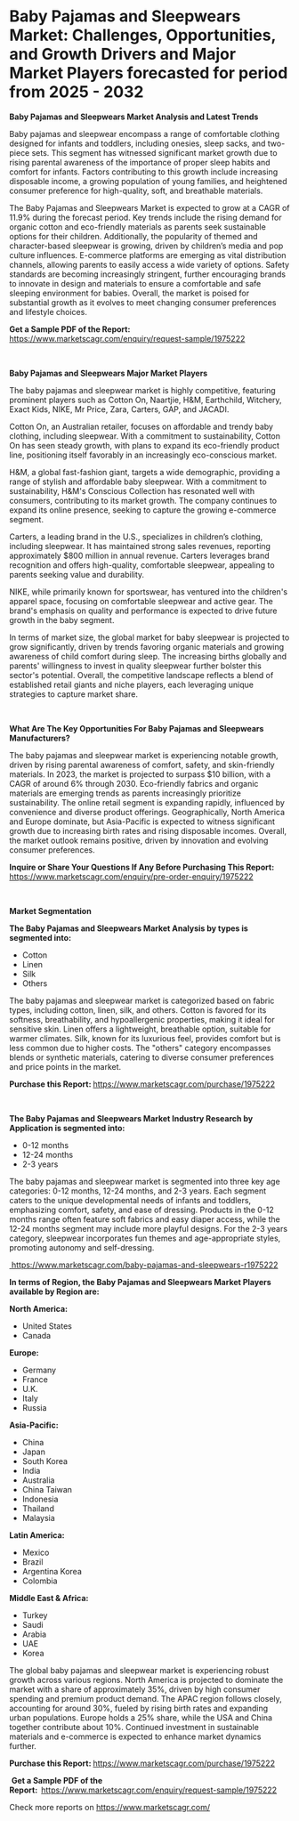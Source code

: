 <p><h1>Baby Pajamas and Sleepwears Market: Challenges, Opportunities, and Growth Drivers and Major Market Players forecasted for period from 2025 - 2032</h1></p><p><strong>Baby Pajamas and Sleepwears Market Analysis and Latest Trends</strong></p>
<p><p>Baby pajamas and sleepwear encompass a range of comfortable clothing designed for infants and toddlers, including onesies, sleep sacks, and two-piece sets. This segment has witnessed significant market growth due to rising parental awareness of the importance of proper sleep habits and comfort for infants. Factors contributing to this growth include increasing disposable income, a growing population of young families, and heightened consumer preference for high-quality, soft, and breathable materials.</p><p>The Baby Pajamas and Sleepwears Market is expected to grow at a CAGR of 11.9% during the forecast period. Key trends include the rising demand for organic cotton and eco-friendly materials as parents seek sustainable options for their children. Additionally, the popularity of themed and character-based sleepwear is growing, driven by children’s media and pop culture influences. E-commerce platforms are emerging as vital distribution channels, allowing parents to easily access a wide variety of options. Safety standards are becoming increasingly stringent, further encouraging brands to innovate in design and materials to ensure a comfortable and safe sleeping environment for babies. Overall, the market is poised for substantial growth as it evolves to meet changing consumer preferences and lifestyle choices.</p></p>
<p><strong>Get a Sample PDF of the Report:&nbsp;</strong> <a href="https://www.marketscagr.com/enquiry/request-sample/1975222?utm_campaign=3534&utm_medium=2&utm_source=Github&utm_content=ia&utm_term=06042025&utm_id=baby-pajamas-and-sleepwears">https://www.marketscagr.com/enquiry/request-sample/1975222</a></p>
<p>&nbsp;</p>
<p><strong>Baby Pajamas and Sleepwears Major Market Players</strong></p>
<p><p>The baby pajamas and sleepwear market is highly competitive, featuring prominent players such as Cotton On, Naartjie, H&M, Earthchild, Witchery, Exact Kids, NIKE, Mr Price, Zara, Carters, GAP, and JACADI. </p><p>Cotton On, an Australian retailer, focuses on affordable and trendy baby clothing, including sleepwear. With a commitment to sustainability, Cotton On has seen steady growth, with plans to expand its eco-friendly product line, positioning itself favorably in an increasingly eco-conscious market. </p><p>H&M, a global fast-fashion giant, targets a wide demographic, providing a range of stylish and affordable baby sleepwear. With a commitment to sustainability, H&M's Conscious Collection has resonated well with consumers, contributing to its market growth. The company continues to expand its online presence, seeking to capture the growing e-commerce segment.</p><p>Carters, a leading brand in the U.S., specializes in children’s clothing, including sleepwear. It has maintained strong sales revenues, reporting approximately $800 million in annual revenue. Carters leverages brand recognition and offers high-quality, comfortable sleepwear, appealing to parents seeking value and durability.</p><p>NIKE, while primarily known for sportswear, has ventured into the children's apparel space, focusing on comfortable sleepwear and active gear. The brand's emphasis on quality and performance is expected to drive future growth in the baby segment.</p><p>In terms of market size, the global market for baby sleepwear is projected to grow significantly, driven by trends favoring organic materials and growing awareness of child comfort during sleep. The increasing births globally and parents' willingness to invest in quality sleepwear further bolster this sector's potential. Overall, the competitive landscape reflects a blend of established retail giants and niche players, each leveraging unique strategies to capture market share.</p></p>
<p>&nbsp;</p>
<p><strong>What Are The Key Opportunities For Baby Pajamas and Sleepwears Manufacturers?</strong></p>
<p><p>The baby pajamas and sleepwear market is experiencing notable growth, driven by rising parental awareness of comfort, safety, and skin-friendly materials. In 2023, the market is projected to surpass $10 billion, with a CAGR of around 6% through 2030. Eco-friendly fabrics and organic materials are emerging trends as parents increasingly prioritize sustainability. The online retail segment is expanding rapidly, influenced by convenience and diverse product offerings. Geographically, North America and Europe dominate, but Asia-Pacific is expected to witness significant growth due to increasing birth rates and rising disposable incomes. Overall, the market outlook remains positive, driven by innovation and evolving consumer preferences.</p></p>
<p><strong>Inquire or Share Your Questions If Any Before Purchasing This Report:</strong> <a href="https://www.marketscagr.com/enquiry/pre-order-enquiry/1975222?utm_campaign=3534&utm_medium=2&utm_source=Github&utm_content=ia&utm_term=06042025&utm_id=baby-pajamas-and-sleepwears">https://www.marketscagr.com/enquiry/pre-order-enquiry/1975222</a></p>
<p>&nbsp;</p>
<p><strong>Market Segmentation</strong></p>
<p><strong>The Baby Pajamas and Sleepwears Market Analysis by types is segmented into:</strong></p>
<p><ul><li>Cotton</li><li>Linen</li><li>Silk</li><li>Others</li></ul></p>
<p><p>The baby pajamas and sleepwear market is categorized based on fabric types, including cotton, linen, silk, and others. Cotton is favored for its softness, breathability, and hypoallergenic properties, making it ideal for sensitive skin. Linen offers a lightweight, breathable option, suitable for warmer climates. Silk, known for its luxurious feel, provides comfort but is less common due to higher costs. The "others" category encompasses blends or synthetic materials, catering to diverse consumer preferences and price points in the market.</p></p>
<p><strong>Purchase this Report:&nbsp;</strong><a href="https://www.marketscagr.com/purchase/1975222?utm_campaign=3534&utm_medium=2&utm_source=Github&utm_content=ia&utm_term=06042025&utm_id=baby-pajamas-and-sleepwears">https://www.marketscagr.com/purchase/1975222</a></p>
<p>&nbsp;</p>
<p><strong>The Baby Pajamas and Sleepwears Market Industry Research by Application is segmented into:</strong></p>
<p><ul><li>0-12 months</li><li>12-24 months</li><li>2-3 years</li></ul></p>
<p><p>The baby pajamas and sleepwear market is segmented into three key age categories: 0-12 months, 12-24 months, and 2-3 years. Each segment caters to the unique developmental needs of infants and toddlers, emphasizing comfort, safety, and ease of dressing. Products in the 0-12 months range often feature soft fabrics and easy diaper access, while the 12-24 months segment may include more playful designs. For the 2-3 years category, sleepwear incorporates fun themes and age-appropriate styles, promoting autonomy and self-dressing.</p></p>
<p><a href="https://www.marketscagr.com/baby-pajamas-and-sleepwears-r1975222?utm_campaign=3534&utm_medium=2&utm_source=Github&utm_content=ia&utm_term=06042025&utm_id=baby-pajamas-and-sleepwears">&nbsp;https://www.marketscagr.com/baby-pajamas-and-sleepwears-r1975222</a></p>
<p><strong>In terms of Region, the Baby Pajamas and Sleepwears Market Players available by Region are:</strong></p>
<p>
    <p> <strong> North America: </strong>
        <ul>
            <li>United States</li>
            <li>Canada</li>
        </ul>
        </p> 
    <p> <strong> Europe: </strong>
        <ul>
            <li>Germany</li>
            <li>France</li>
            <li>U.K.</li>
            <li>Italy</li>
            <li>Russia</li>
        </ul>
        </p> 
    <p> <strong> Asia-Pacific: </strong>
        <ul>
            <li>China</li>
            <li>Japan</li>
            <li>South Korea</li>
            <li>India</li>
            <li>Australia</li>
            <li>China Taiwan</li>
            <li>Indonesia</li>
            <li>Thailand</li>
            <li>Malaysia</li>
        </ul>
        </p> 
    <p> <strong> Latin America: </strong>
        <ul>
            <li>Mexico</li>
            <li>Brazil</li>
            <li>Argentina Korea</li>
            <li>Colombia</li>
        </ul>
        </p> 
    <p> <strong> Middle East & Africa: </strong>
        <ul>
            <li>Turkey</li>
            <li>Saudi</li>
            <li>Arabia</li>
            <li>UAE</li>
            <li>Korea</li>
        </ul>
    </p>
    </p>
<p><p>The global baby pajamas and sleepwear market is experiencing robust growth across various regions. North America is projected to dominate the market with a share of approximately 35%, driven by high consumer spending and premium product demand. The APAC region follows closely, accounting for around 30%, fueled by rising birth rates and expanding urban populations. Europe holds a 25% share, while the USA and China together contribute about 10%. Continued investment in sustainable materials and e-commerce is expected to enhance market dynamics further.</p></p>
<p><strong>Purchase this Report: </strong><a href="https://www.marketscagr.com/purchase/1975222?utm_campaign=3534&utm_medium=2&utm_source=Github&utm_content=ia&utm_term=06042025&utm_id=baby-pajamas-and-sleepwears">https://www.marketscagr.com/purchase/1975222</a></p>
<p>&nbsp;<strong>Get a Sample PDF of the Report:&nbsp;&nbsp;</strong><a href="https://www.marketscagr.com/enquiry/request-sample/1975222?utm_campaign=3534&utm_medium=2&utm_source=Github&utm_content=ia&utm_term=06042025&utm_id=baby-pajamas-and-sleepwears">https://www.marketscagr.com/enquiry/request-sample/1975222</a></p>
<p><strong></strong></p>
<p>Check more reports on <a href="https://www.marketscagr.com/?utm_campaign=3534&utm_medium=2&utm_source=Github&utm_content=ia&utm_term=06042025&utm_id=baby-pajamas-and-sleepwears">https://www.marketscagr.com/</a></p>